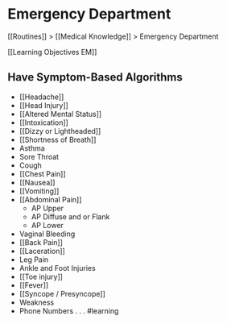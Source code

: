 # Emergency Department
[[Routines]] > [[Medical Knowledge]] > Emergency Department

[[Learning Objectives EM]]

## Have Symptom-Based Algorithms
* [[Headache]]
* [[Head Injury]]
* [[Altered Mental Status]]
* [[Intoxication]]
* [[Dizzy or Lightheaded]]
* [[Shortness of Breath]]
* Asthma
* Sore Throat
* Cough
* [[Chest Pain]]
* [[Nausea]]
* [[Vomiting]]
* [[Abdominal Pain]]
	* AP Upper
	* AP Diffuse and or Flank
	* AP Lower
* Vaginal Bleeding
* [[Back Pain]]
* [[Laceration]]
* Leg Pain
* Ankle and Foot Injuries
* [[Toe injury]]
* [[Fever]]
* [[Syncope / Presyncope]]
* Weakness
* Phone Numbers
.
.
.
#learning

